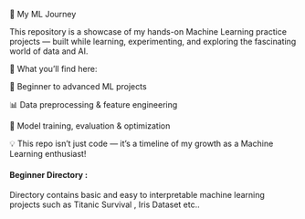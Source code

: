 🚀 My ML Journey

This repository is a showcase of my hands-on Machine Learning practice projects — built while learning, experimenting, and exploring the fascinating world of data and AI.

📌 What you’ll find here:

🧠 Beginner to advanced ML projects

📊 Data preprocessing & feature engineering

🤖 Model training, evaluation & optimization

💡 This repo isn’t just code — it’s a timeline of my growth as a Machine Learning enthusiast!

<h4>Beginner Directory : </h4>
Directory contains basic and easy to interpretable machine learning projects such as Titanic Survival , Iris Dataset etc..
